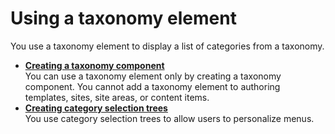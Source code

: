 # Using a taxonomy element



You use a taxonomy element to display a list of categories from a taxonomy.

-   **[Creating a taxonomy component](wcm_dev_elements_taxonomy_creating.md)**  
You can use a taxonomy element only by creating a taxonomy component. You cannot add a taxonomy element to authoring templates, sites, site areas, or content items.
-   **[Creating category selection trees](wcm_dev_elements_taxonomy_selectiontrees.md)**  
You use category selection trees to allow users to personalize menus.

